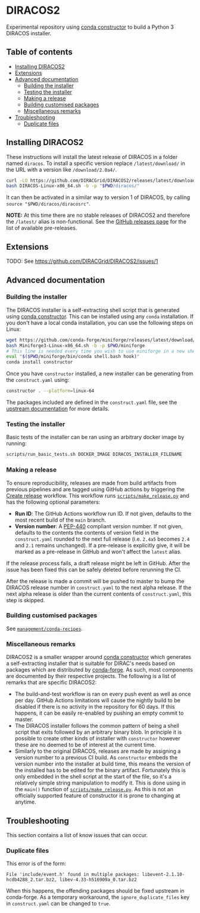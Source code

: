 # DIRACOS2

Experimental repository using [conda constructor](https://github.com/conda/constructor) to build a Python 3 DIRACOS installer.

## Table of contents

* [Installing DIRACOS2](#installing-diracos2)
* [Extensions](#extensions)
* [Advanced documentation](#advanced-documentation)
    * [Building the installer](#building-the-installer)
    * [Testing the installer](#testing-the-installer)
    * [Making a release](#making-a-release)
    * [Building customised packages](#building-customised-packages)
    * [Miscellaneous remarks](#miscellaneous-remarks)
* [Troubleshooting](#troubleshooting)
    * [Duplicate files](#duplicate-files)

## Installing DIRACOS2

These instructions will install the latest release of DIRACOS in a folder named `diracos`. To install a specific version replace `/latest/download/` in the URL with a version like `/download/2.0a4/`.

```bash
curl -LO https://github.com/DIRACGrid/DIRACOS2/releases/latest/download/DIRACOS-Linux-x86_64.sh
bash DIRACOS-Linux-x86_64.sh -b -p "$PWD/diracos/"
```

It can then be activated in a similar way to version 1 of DIRACOS, by calling ` source "$PWD/diracos/diracosrc"`.

**NOTE:** At this time there are no stable releases of DIRACOS2 and therefore the `/latest/` alias is non-functional. See the [GitHub releases page](https://github.com/DIRACGrid/DIRACOS2/releases) for the list of available pre-releases.

## Extensions

TODO: See https://github.com/DIRACGrid/DIRACOS2/issues/1

## Advanced documentation

### Building the installer

The DIRACOS installer is a self-extracting shell script that is generated using [conda constructor](https://github.com/conda/constructor). This can be installed using any `conda` installation. If you don't have a local conda installation, you can use the following steps on Linux:

```bash
wget https://github.com/conda-forge/miniforge/releases/latest/download/Miniforge3-Linux-x86_64.sh
bash Miniforge3-Linux-x86_64.sh -b -p $PWD/miniforge
# This line is needed every time you wish to use miniforge in a new shell
eval "$($PWD/miniforge/bin/conda shell.bash hook)"
conda install constructor
```

Once you have `constructor` installed, a new installer can be generating from the `construct.yaml` using:

```bash
constructor . --platform=linux-64
```

The packages included are defined in the `construct.yaml` file, see the [upstream documentation](https://github.com/conda/constructor/blob/master/CONSTRUCT.md) for more details.

### Testing the installer

Basic tests of the installer can be ran using an arbitrary docker image by running:

```bash
scripts/run_basic_tests.sh DOCKER_IMAGE DIRACOS_INSTALLER_FILENAME
```

### Making a release

To ensure reproducibility, releases are made from build artifacts from previous pipelines and are tagged using GitHub actions by triggering the [Create release](https://github.com/DIRACGrid/DIRACOS2/actions?query=workflow%3A%22Create+release%22) workflow. This workflow runs [`scripts/make_release.py`](https://github.com/DIRACGrid/DIRACOS2/blob/main/scripts/make_release.py) and has the following optional parameters:

* **Run ID**: The GitHub Actions workflow run ID. If not given, defaults to the most recent build of the `main` branch.
* **Version number**: A [PEP-440](https://www.python.org/dev/peps/pep-0440/) compliant version number. If not given, defaults to the contents the contents of version field in the `construct.yaml` rounded to the next full release (i.e. `2.4a5` becomes `2.4` and `2.1` remains unchanged). If a pre-release is explicitly give, it will be marked as a pre-release in GitHub and won't affect the `latest` alias.

If the release process fails, a draft release might be left in GitHub. After the issue has been fixed this can be safely deleted before rerunning the CI.

After the release is made a commit will be pushed to master to bump the DIRACOS release number in `construct.yaml` to the next alpha release. If the next alpha release is older than the current contents of `construct.yaml`, this step is skipped.

### Building customised packages

See [`management/conda-recipes`](https://github.com/DIRACGrid/management/tree/master/conda-recipes).

### Miscellaneous remarks

DIRACOS2 is a smaller wrapper around [conda constructor](https://github.com/conda/constructor) which generates a self-extracting installer that is suitable for DIRAC's needs based on packages which are distributed by [conda-forge](https://conda-forge.org/). As such, most components are documented by their respective projects. The following is a list of remarks that are specific DIRACOS2:

* The build-and-test workflow is ran on every push event as well as once per day. GitHub Actions limitations will cause the nightly build to be disabled if there is no activity in the repository for 60 days. If this happens, it can be easily re-enabled by pushing an empty commit to master.
* The DIRACOS installer follows the common pattern of being a shell script that exits followed by an arbitrary binary blob. In principle it is possible to create other kinds of installer with `constructor` however these are no deemed to be of interest at the current time.
* Similarly to the original DIRACOS, releases are made by assigning a version number to a previous CI build. As `constructor` embeds the version number into the installer at build time, this means the version of the installed has to be edited for the binary artifact. Fortunately this is only embedded in the shell script at the start of the file, so it's a relatively simple string manipulation to modify it. This is done using in the `main()` function of [`scripts/make_release.py`](https://github.com/DIRACGrid/DIRACOS2/blob/main/scripts/make_release.py). As this is not an officially supported feature of constructor it is prone to changing at anytime.

## Troubleshooting

This section contains a list of know issues that can occur.

### Duplicate files

This error is of the form:

```
File 'include/event.h' found in multiple packages: libevent-2.1.10-hcdb4288_2.tar.bz2, libev-4.33-h516909a_0.tar.bz2
```

When this happens, the offending packages should be fixed upstream in conda-forge. As a temporary workaround, the `ignore_duplicate_files` key in `construct.yaml` can be changed to `true`.
